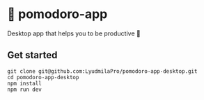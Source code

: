 # 🍅 pomodoro-app 

Desktop app that helps you to be productive 💪

## Get started

    git clone git@github.com:LyudmilaPro/pomodoro-app-desktop.git
    cd pomodoro-app-desktop
    npm install
    npm run dev